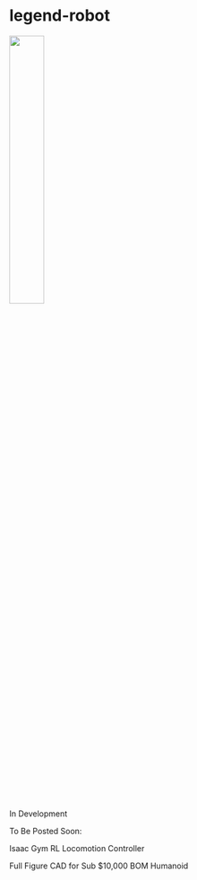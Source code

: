 # legend-robot


<img src="https://github.com/chris050200/legend-robot/blob/main/Master-Cross-Section-Latest.JPG" width=35% height=35% />

In Development 

To Be Posted Soon: 

Isaac Gym RL Locomotion Controller

Full Figure CAD for Sub $10,000 BOM Humanoid
